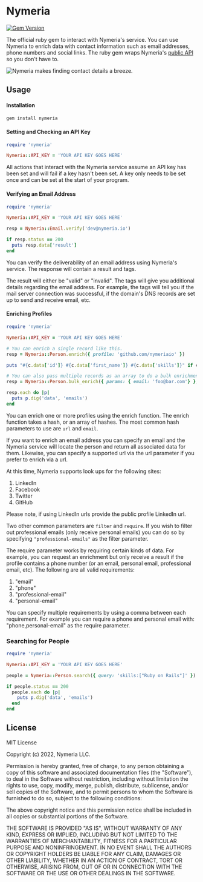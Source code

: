# Nymeria

[![Gem Version](https://badge.fury.io/rb/nymeria.svg)](https://badge.fury.io/rb/nymeria)

The official ruby gem to interact with Nymeria's service. You can use Nymeria to enrich data with
contact information such as email addresses, phone numbers and social links. The ruby gem wraps
Nymeria's [public API](https://www.nymeria.io/developers) so you don't have to.

![Nymeria makes finding contact details a breeze.](https://www.nymeria.io/assets/images/marquee.png)

## Usage

#### Installation

```bash
gem install nymeria
```

#### Setting and Checking an API Key

```ruby
require 'nymeria'

Nymeria::API_KEY = 'YOUR API KEY GOES HERE'
```

All actions that interact with the Nymeria service assume an API key has been
set and will fail if a key hasn't been set. A key only needs to be set once and
can be set at the start of your program.

#### Verifying an Email Address

```ruby
require 'nymeria'

Nymeria::API_KEY = 'YOUR API KEY GOES HERE'

resp = Nymeria::Email.verify('dev@nymeria.io')

if resp.status == 200
  puts resp.data['result']
end
```

You can verify the deliverability of an email address using Nymeria's service.
The response will contain a result and tags.

The result will either be "valid" or "invalid". The tags will give you
additional details regarding the email address. For example, the tags will tell
you if the mail server connection was successful, if the domain's DNS records
are set up to send and receive email, etc.

#### Enriching Profiles

```ruby
require 'nymeria'

Nymeria::API_KEY = 'YOUR API KEY GOES HERE'

# You can enrich a single record like this.
resp = Nymeria::Person.enrich({ profile: 'github.com/nymeriaio' })

puts "#{c.data['id']} #{c.data['first_name']} #{c.data['skills']}" if c.status == 200

# You can also pass multiple records as an array to do a bulk enrichment.
resp = Nymeria::Person.bulk_enrich({ params: { email: 'foo@bar.com'} }, { params: { profile: 'linkedin.com/in/wozniaksteve' }})

resp.each do |p|
  puts p.dig('data', 'emails')
end
```

You can enrich one or more profiles using the enrich function. The enrich
function takes a hash, or an array of hashes. The most common hash parameters to
use are `url` and `email`.

If you want to enrich an email address you can specify an email and the Nymeria
service will locate the person and return all associated data for them.
Likewise, you can specify a supported url via the url parameter if you prefer
to enrich via a url.

At this time, Nymeria supports look ups for the following sites:

1. LinkedIn
1. Facebook
1. Twitter
1. GitHub

Please note, if using LinkedIn urls provide the public profile
LinkedIn url.

Two other common parameters are `filter` and `require`. If you wish to filter out
professional emails (only receive personal emails) you can do so by specifying
`"professional-emails"` as the filter parameter.

The require parameter works by requiring certain kinds of data.  For example, you
can request an enrichment but only receive a result if the profile contains a phone
number (or an email, personal email, professional email, etc). The following are all
valid requirements:

1. "email"
1. "phone"
1. "professional-email"
1. "personal-email"

You can specify multiple requirements by using a comma between each requirement.
For example you can require a phone and personal email with: "phone,personal-email"
as the require parameter.

### Searching for People

```ruby
require 'nymeria'

Nymeria::API_KEY = 'YOUR API KEY GOES HERE'

people = Nymeria::Person.search({ query: 'skills:["Ruby on Rails"]' })

if people.status == 200
  people.each do |p|
    puts p.dig('data', 'emails')
  end
end
```

## License

MIT License

Copyright (c) 2022, Nymeria LLC.

Permission is hereby granted, free of charge, to any person obtaining a copy
of this software and associated documentation files (the "Software"), to deal
in the Software without restriction, including without limitation the rights
to use, copy, modify, merge, publish, distribute, sublicense, and/or sell
copies of the Software, and to permit persons to whom the Software is
furnished to do so, subject to the following conditions:

The above copyright notice and this permission notice shall be included in all
copies or substantial portions of the Software.

THE SOFTWARE IS PROVIDED "AS IS", WITHOUT WARRANTY OF ANY KIND, EXPRESS OR
IMPLIED, INCLUDING BUT NOT LIMITED TO THE WARRANTIES OF MERCHANTABILITY,
FITNESS FOR A PARTICULAR PURPOSE AND NONINFRINGEMENT. IN NO EVENT SHALL THE
AUTHORS OR COPYRIGHT HOLDERS BE LIABLE FOR ANY CLAIM, DAMAGES OR OTHER
LIABILITY, WHETHER IN AN ACTION OF CONTRACT, TORT OR OTHERWISE, ARISING FROM,
OUT OF OR IN CONNECTION WITH THE SOFTWARE OR THE USE OR OTHER DEALINGS IN THE
SOFTWARE.
